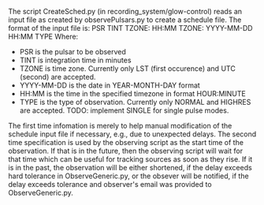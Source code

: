 The script CreateSched.py (in recording_system/glow-control) reads an input file as created by observePulsars.py to create a schedule file. The format of the input file is:
PSR TINT TZONE: HH:MM TZONE: YYYY-MM-DD HH:MM TYPE
Where:
 * PSR is the pulsar to be observed
 * TINT is integration time in minutes
 * TZONE is time zone. Currently only LST (first occurence) and UTC (second) are accepted.
 * YYYY-MM-DD is the date in YEAR-MONTH-DAY format
 * HH:MM is the time in the specified timezone in format HOUR:MINUTE
 * TYPE is the type of observation. Currently only NORMAL and HIGHRES are accepted. TODO: implement SINGLE for single pulse modes.

The first time infomation is merely to help manual modification of the schedule input file if necessary, e.g., due to unexpected delays.
The second time specification is used by the observing script as the start time of the observation. If that is in the future, then the observing script will wait for that time which can be useful for tracking sources as soon as they rise. If it is in the past, the observation will be either shortened, if the delay exceeds hard tolerance in ObserveGeneric.py, or the obsever will be notified, if the delay exceeds tolerance and observer's email was provided to ObserveGeneric.py.


